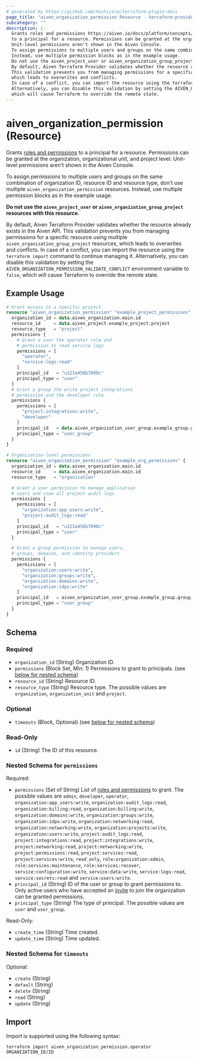 ```yaml
---
# generated by https://github.com/hashicorp/terraform-plugin-docs
page_title: "aiven_organization_permission Resource - terraform-provider-aiven"
subcategory: ""
description: |-
  Grants roles and permissions https://aiven.io/docs/platform/concepts/permissions
  to a principal for a resource. Permissions can be granted at the organization, organizational unit, and project level.
  Unit-level permissions aren't shown in the Aiven Console.
  To assign permissions to multiple users and groups on the same combination of organization ID, resource ID and resource type, don't use multiple aiven_organization_permission resources.
  Instead, use multiple permission blocks as in the example usage.
  Do not use the aiven_project_user or aiven_organization_group_project resources with this resource.
  By default, Aiven Terraform Provider validates whether the resource already exists in the Aiven API.
  This validation prevents you from managing permissions for a specific resource using multiple aiven_organization_group_project resources,
  which leads to overwrites and conflicts.
  In case of a conflict, you can import the resource using the terraform import command to continue managing it.
  Alternatively, you can disable this validation by setting the AIVEN_ORGANIZATION_PERMISSION_VALIDATE_CONFLICT environment variable to false,
  which will cause Terraform to override the remote state.
---
```


# aiven_organization_permission (Resource)

Grants [roles and permissions](https://aiven.io/docs/platform/concepts/permissions)
to a principal for a resource. Permissions can be granted at the organization, organizational unit, and project level.
Unit-level permissions aren't shown in the Aiven Console.

To assign permissions to multiple users and groups on the same combination of organization ID, resource ID and resource type, don't use multiple `aiven_organization_permission` resources.
Instead, use multiple permission blocks as in the example usage.

**Do not use the `aiven_project_user` or `aiven_organization_group_project` resources with this resource**.

By default, Aiven Terraform Provider validates whether the resource already exists in the Aiven API.
This validation prevents you from managing permissions for a specific resource using multiple `aiven_organization_group_project` resources,
which leads to overwrites and conflicts.
In case of a conflict, you can import the resource using the `terraform import` command to continue managing it.
Alternatively, you can disable this validation by setting the `AIVEN_ORGANIZATION_PERMISSION_VALIDATE_CONFLICT` environment variable to `false`,
which will cause Terraform to override the remote state.

## Example Usage

```terraform
# Grant access to a specific project
resource "aiven_organization_permission" "example_project_permissions" {
  organization_id = data.aiven_organization.main.id
  resource_id     = data.aiven_project.example_project.project
  resource_type   = "project"
  permissions {
    # Grant a user the operator role and
    # permission to read service logs
    permissions = [
      "operator",
      "service:logs:read"
    ]
    principal_id   = "u123a456b7890c"
    principal_type = "user"
  }
  # Grant a group the write project integrations
  # permission and the developer role
  permissions {
    permissions = [
      "project:integrations:write",
      "developer"
    ]
    principal_id   = data.aiven_organization_user_group.example_group.group_id
    principal_type = "user_group"
  }
}

# Organization-level permissions
resource "aiven_organization_permission" "example_org_permissions" {
  organization_id = data.aiven_organization.main.id
  resource_id     = data.aiven_organization.main.id
  resource_type   = "organization"

  # Grant a user permission to manage application
  # users and view all project audit logs
  permissions {
    permissions = [
      "organization:app_users:write",
      "project:audit_logs:read"
    ]
    principal_id   = "u123a456b7890c"
    principal_type = "user"
  }

  # Grant a group permission to manage users,
  # groups, domains, and identity providers
  permissions {
    permissions = [
      "organization:users:write",
      "organization:groups:write",
      "organization:domains:write",
      "organization:idps:write"
    ]
    principal_id   = aiven_organization_user_group.example_group.group_id
    principal_type = "user_group"
  }
}
```

<!-- schema generated by tfplugindocs -->
## Schema

### Required

- `organization_id` (String) Organization ID.
- `permissions` (Block Set, Min: 1) Permissions to grant to principals. (see [below for nested schema](#nestedblock--permissions))
- `resource_id` (String) Resource ID.
- `resource_type` (String) Resource type. The possible values are `organization`, `organization_unit` and `project`.

### Optional

- `timeouts` (Block, Optional) (see [below for nested schema](#nestedblock--timeouts))

### Read-Only

- `id` (String) The ID of this resource.

<a id="nestedblock--permissions"></a>
### Nested Schema for `permissions`

Required:

- `permissions` (Set of String) List of [roles and permissions](https://aiven.io/docs/platform/concepts/permissions) to grant. The possible values are `admin`, `developer`, `operator`, `organization:app_users:write`, `organization:audit_logs:read`, `organization:billing:read`, `organization:billing:write`, `organization:domains:write`, `organization:groups:write`, `organization:idps:write`, `organization:networking:read`, `organization:networking:write`, `organization:projects:write`, `organization:users:write`, `project:audit_logs:read`, `project:integrations:read`, `project:integrations:write`, `project:networking:read`, `project:networking:write`, `project:permissions:read`, `project:services:read`, `project:services:write`, `read_only`, `role:organization:admin`, `role:services:maintenance`, `role:services:recover`, `service:configuration:write`, `service:data:write`, `service:logs:read`, `service:secrets:read` and `service:users:write`.
- `principal_id` (String) ID of the user or group to grant permissions to. Only active users who have accepted an [invite](https://aiven.io/docs/platform/howto/manage-org-users) to join the organization can be granted permissions.
- `principal_type` (String) The type of principal. The possible values are `user` and `user_group`.

Read-Only:

- `create_time` (String) Time created.
- `update_time` (String) Time updated.


<a id="nestedblock--timeouts"></a>
### Nested Schema for `timeouts`

Optional:

- `create` (String)
- `default` (String)
- `delete` (String)
- `read` (String)
- `update` (String)

## Import

Import is supported using the following syntax:

```shell
terraform import aiven_organization_permission.operator ORGANIZATION_ID/ID
```
